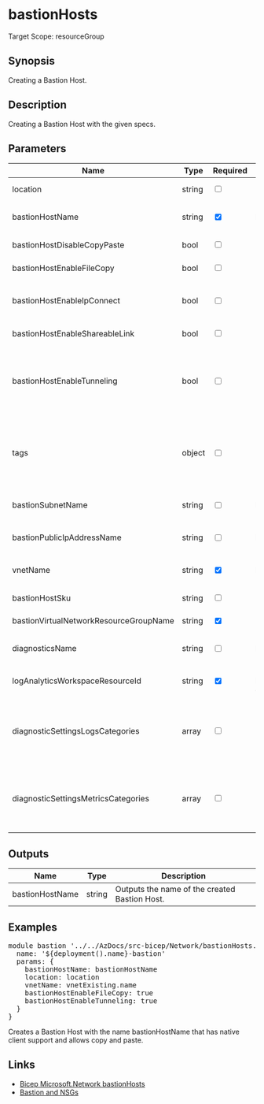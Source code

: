 # bastionHosts

Target Scope: resourceGroup

## Synopsis
Creating a Bastion Host.

## Description
Creating a Bastion Host with the given specs.

## Parameters
| Name | Type | Required | Validation | Default value | Description |
| -- |  -- | -- | -- | -- | -- |
| location | string | <input type="checkbox"> | None | <pre>resourceGroup().location</pre> | Specifies the Azure location where the resource should be created. Defaults to the resourcegroup location. |
| bastionHostName | string | <input type="checkbox" checked> | Length between 1-80 | <pre></pre> | Specifies the name of the Azure Bastion resource. |
| bastionHostDisableCopyPaste | bool | <input type="checkbox"> | None | <pre>false</pre> | Enable/Disable Copy/Paste feature of the Bastion Host resource. |
| bastionHostEnableFileCopy | bool | <input type="checkbox"> | None | <pre>false</pre> | Enable/Disable File Copy (between Host & Client) feature of the Bastion Host resource. |
| bastionHostEnableIpConnect | bool | <input type="checkbox"> | None | <pre>false</pre> | Enable/Disable IP Connect feature of the Bastion Host resource. This will allow you to connect to VM\'s (either azure or non-azure) using the VM\'s private IP address through Bastion. |
| bastionHostEnableShareableLink | bool | <input type="checkbox"> | None | <pre>false</pre> | Enable/Disable Shareable Link of the Bastion Host resource which is a URL to the bastion remote to the VM. |
| bastionHostEnableTunneling | bool | <input type="checkbox"> | None | <pre>false</pre> | Enable/Disable Tunneling feature of the Bastion Host resource.<br>SSH tunneling is a method of transporting arbitrary networking data over an encrypted SSH connection. It can be used to add encryption to legacy applications. It can also be used to implement VPNs (Virtual Private Networks) and access intranet services across firewalls. |
| tags | object | <input type="checkbox"> | None | <pre>{}</pre> | The tags to apply to this resource. This is an object with key/value pairs.<br>Example:<br>{<br>&nbsp;&nbsp;&nbsp;FirstTag: myvalue<br>&nbsp;&nbsp;&nbsp;SecondTag: another value<br>} |
| bastionSubnetName | string | <input type="checkbox"> | Length between 1-80 | <pre>'AzureBastionSubnet'</pre> | Name of the Azure Bastion subnet. This is probably going to have to be `AzureBastionSubnet` due to Azure restrictions. |
| bastionPublicIpAddressName | string | <input type="checkbox"> | Length between 1-80 | <pre>bastionHostName</pre> | The resource name of the Public IP for this Azure Bastion host. |
| vnetName | string | <input type="checkbox" checked> | Length between 2-64 | <pre></pre> | The VNet name to onboard this Azure Bastion Host into. |
| bastionHostSku | string | <input type="checkbox"> | `'Basic'` or `'Standard'` | <pre>'Standard'</pre> | The sku for the Bastion host. |
| bastionVirtualNetworkResourceGroupName | string | <input type="checkbox" checked> | None | <pre></pre> | The resource group of the virtual network the bastion subnet is in. |
| diagnosticsName | string | <input type="checkbox"> | Length between 1-260 | <pre>'AzurePlatformCentralizedLogging'</pre> | The name of the diagnostics. This defaults to `AzurePlatformCentralizedLogging`. |
| logAnalyticsWorkspaceResourceId | string | <input type="checkbox" checked> | Length between 0-* | <pre></pre> | The azure resource id of the log analytics workspace to log the diagnostics to. If you set this to an empty string, logging & diagnostics will be disabled. |
| diagnosticSettingsLogsCategories | array | <input type="checkbox"> | None | <pre>[<br>  {<br>    categoryGroup: 'allLogs'<br>    enabled: true<br>  }<br>]</pre> | Which log categories to enable; This defaults to `allLogs`. For array/object format, please refer to https://docs.microsoft.com/en-us/azure/templates/microsoft.insights/diagnosticsettings?tabs=bicep#logsettings. |
| diagnosticSettingsMetricsCategories | array | <input type="checkbox"> | None | <pre>[<br>  {<br>    categoryGroup: 'AllMetrics'<br>    enabled: true<br>  }<br>]</pre> | Which Metrics categories to enable; This defaults to `AllMetrics`. For array/object format, please refer to https://docs.microsoft.com/en-us/azure/templates/microsoft.insights/diagnosticsettings?tabs=bicep&pivots=deployment-language-bicep#metricsettings |
## Outputs
| Name | Type | Description |
| -- |  -- | -- |
| bastionHostName | string | Outputs the name of the created Bastion Host. |
## Examples
<pre>
module bastion '../../AzDocs/src-bicep/Network/bastionHosts.bicep' = {
  name: '${deployment().name}-bastion'
  params: {
    bastionHostName: bastionHostName
    location: location
    vnetName: vnetExisting.name
    bastionHostEnableFileCopy: true
    bastionHostEnableTunneling: true
  }
}
</pre>
<p>Creates a Bastion Host with the name bastionHostName that has native client support and allows copy and paste.</p>

## Links
- [Bicep Microsoft.Network bastionHosts](https://learn.microsoft.com/en-us/azure/templates/microsoft.network/bastionhosts?pivots=deployment-language-bicep)<br>
- [Bastion and NSGs](https://learn.microsoft.com/en-gb/azure/bastion/bastion-nsg)


